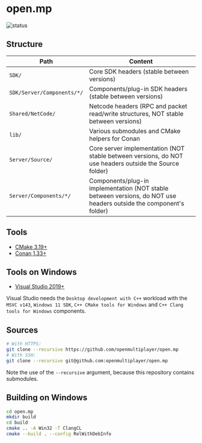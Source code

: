 # open.mp

![status](https://github.com/openmultiplayer/open.mp/workflows/Build/badge.svg)

## Structure

| Path | Content |
| ---- | ------- |
| `SDK/` | Core SDK headers (stable between versions) |
| `SDK/Server/Components/*/` | Components/plug-in SDK headers (stable between versions) |
| `Shared/NetCode/` | Netcode headers (RPC and packet read/write structures, NOT stable between versions) |
| `lib/` | Various submodules and CMake helpers for Conan |
| `Server/Source/` | Core server implementation (NOT stable between versions, do NOT use headers outside the Source folder) |
| `Server/Components/*/` | Components/plug-in implementation (NOT stable between versions, do NOT use headers outside the component's folder) |

## Tools

* [CMake 3.19+](https://cmake.org/)
* [Conan 1.33+](https://conan.io/)

## Tools on Windows

* [Visual Studio 2019+](https://www.visualstudio.com/)

Visual Studio needs the `Desktop development with C++` workload with the `MSVC v143`, `Windows 11 SDK`, `C++ CMake tools for Windows` and `C++ Clang tools for Windows` components.

## Sources

```bash
# With HTTPS:
git clone --recursive https://github.com/openmultiplayer/open.mp
# With SSH:
git clone --recursive git@github.com:openmultiplayer/open.mp
```

Note the use of the `--recursive` argument, because this repository contains submodules.

## Building on Windows

```bash
cd open.mp
mkdir build
cd build
cmake .. -A Win32 -T ClangCL
cmake --build . --config RelWithDebInfo
```
